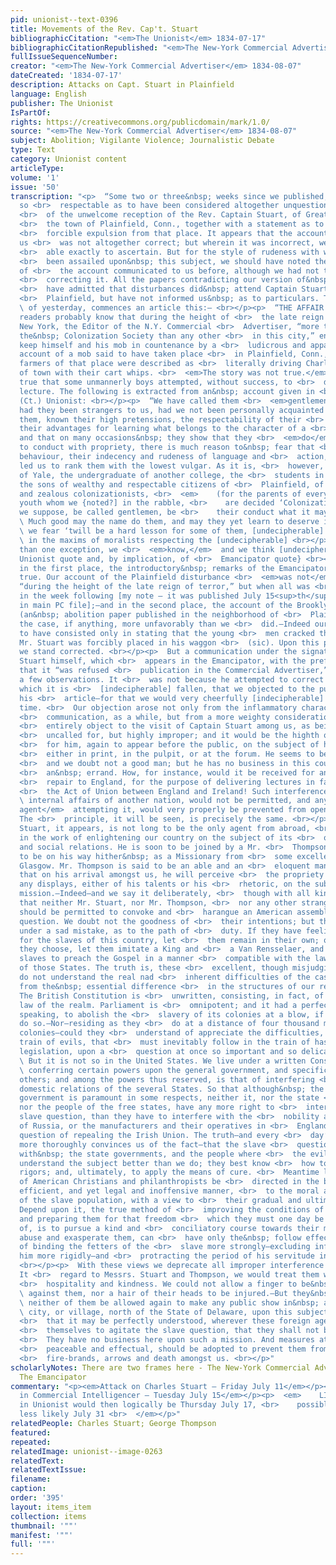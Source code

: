 ```yaml
---
pid: unionist--text-0396
title: Movements of the Rev. Cap't. Stuart
bibliographicCitation: "<em>The Unionist</em> 1834-07-17"
bibliographicCitationRepublished: "<em>The New-York Commercial Advertiser</em> 1834-08-07"
fullIssueSequenceNumber: 
creator: "<em>The New-York Commercial Advertiser</em> 1834-08-07"
dateCreated: '1834-07-17'
description: Attacks on Capt. Stuart in Plainfield
language: English
publisher: The Unionist
IsPartOf: 
rights: https://creativecommons.org/publicdomain/mark/1.0/
source: "<em>The New-York Commercial Advertiser</em> 1834-08-07"
subject: Abolition; Vigilante Violence; Journalistic Debate
type: Text
category: Unionist content
articleType: 
volume: '1'
issue: '50'
transcription: "<p>  “Some two or three&nbsp; weeks since we published, upon authority
  so <br>  respectable as to have been considered altogether unquestionable, an account
  <br>  of the unwelcome reception of the Rev. Captain Stuart, of Great Britain, in
  <br>  the town of Plainfield, Conn., together with a statement as to his rather
  <br>  forcible expulsion from that place. It appears that the account received by
  us <br>  was not altogether correct; but wherein it was incorrect, we have not been
  <br>  able exactly to ascertain. But for the style of rudeness with which we have
  <br>  been assailed upon&nbsp; this subject, we should have noted the inaccuracy
  of <br>  the account communicated to us before, although we had not the means of
  <br>  correcting it. All the papers contradicting our version of&nbsp; the affair,
  <br>  have admitted that disturbances did&nbsp; attend Captain Stuart’s visit to
  <br>  Plainfield, but have not informed us&nbsp; as to particulars. The <br>  <em>Emancipator</em>
  \ of yesterday, commences an article this:— <br></p><p>  “THE AFFAIR AT PLAINFIELD.—Our
  readers probably know that during the height of <br>  the late reign of terror in
  New York, the Editor of the N.Y. Commercial <br>  Advertiser, “more the organ of
  the&nbsp; Colonization Society than any other <br>  in this city,” endeavored to
  keep himself and his mob in countenance by a <br>  ludicrous and apparently approving
  account of a mob said to have taken place <br>  in Plainfield, Conn., in which the
  farmers of that place were described as <br>  literally driving Charles Stuart out
  of town with their cart whips. <br>  <em>The story was not true.</em>  —But it was
  true that some unmannerly boys attempted, without success, to <br>  disturb the
  lecture. The following is extracted from an&nbsp; account given in <br>  the Brooklyn
  (Ct.) Unionist: <br></p><p>  “We have called them <br>  <em>gentlemen,</em>  though
  had they been strangers to us, had we not been personally acquainted <br>  with
  them, known their high pretensions, the respectability of their <br>  parentage,
  their advantages for learning what belongs to the character of a <br>  gentleman,
  and that on many occasions&nbsp; they show that they <br>  <em>do</em>  know how
  to conduct with propriety, there is much reason to&nbsp; fear that <br>  their disorderly
  behaviour, their indecency and rudeness of language and <br>  action, would have
  led us to rank them with the lowest vulgar. As it is, <br>  however, the graduate
  of Yale, the undergraduate of another college, the <br>  students in the academy,
  the sons of wealthy and respectable citizens of <br>  Plainfield, of church members
  and zealous colonizationists, <br>  <em>    (for the parents of every Plainfield
  youth whom we {noted?] in the rabble, <br>    are decided ‘Colonizationists’) must,
  we suppose, be called gentlemen, be <br>    their conduct what it may.— <br>  </em>
  \ Much good may the name do them, and may they yet learn to deserve it, though <br>
  \ we fear ‘twill be a hard lesson for some of them, [undecipherable] any truth <br>
  \ in the maxims of moralists respecting the [undecipherable] <br></p><p>  [undecipherable]
  than one exception, we <br>  <em>know,</em>  and we think [undecipherable]{end of
  Unionist quote and, by implication, of <br>  Emancipator quote} <br></p><p>  Now
  in the first place, the introductory&nbsp; remarks of the Emancipator are <br>  not
  true. Our account of the Plainfield disturbance <br>  <em>was not</em>  published
  “during the height of the late reign of terror,” but when all was <br>  tranquil
  in the week following [my note – it was published July 15<sup>th</sup>  – notes
  in main PC file];—and in the second place, the account of the Brooklyn <br>  Unionist,
  (an&nbsp; abolition paper published in the neighborhood of <br>  Plainfield,) represents
  the case, if anything, more unfavorably than we <br>  did.—Indeed our mistake seems
  to have consisted only in stating that the young <br>  men cracked their whips while
  Mr. Stuart was forcibly placed in his waggon <br>  (sic). Upon this point, then,
  we stand corrected. <br></p><p>  But a communication under the signature of Captain
  Stuart himself, which <br>  appears in the Emancipator, with the prefatory remark
  that it “was refused <br>  publication in the Commercial Advertiser,” calls for
  a few observations. It <br>  was not because he attempted to correct an error into
  which it is <br>  [indecipherable] fallen, that we objected to the publication of
  his <br>  article—for that we would very cheerfully [indecipherable] done at any
  time. <br>  Our objection arose not only from the inflammatory character of the
  <br>  communication, as a while, but from a more weighty consideration still. We
  <br>  entirely object to the visit of Captain Stuart among us, as being not only
  <br>  uncalled for, but highly improper; and it would be the highth of imprudence
  <br>  for him, again to appear before the public, on the subject of his mission,
  <br>  either in print, in the pulpit, or at the forum. He seems to be an amiable,
  <br>  and we doubt not a good man; but he has no business in this country on such
  <br>  an&nbsp; errand. How, for instance, would it be received for an American to
  <br>  repair to England, for the purpose of delivering lectures in favor repealing
  <br>  the Act of Union between England and Ireland! Such interference in the <br>
  \ internal affairs of another nation, would not be permitted, and any <br>  <em>foreign
  agent</em>  attempting it, would very properly be prevented from opening his lips.
  The <br>  principle, it will be seen, is precisely the same. <br></p><p>  But Mr.
  Stuart, it appears, is not long to be the only agent from abroad, <br>  engaged
  in the work of enlightening our country on the subject of its <br>  own&nbsp; domestic
  and social relations. He is soon to be joined by a Mr. <br>  Thompson, who is understood
  to be on his way hither&nbsp; as a Missionary from <br>  some excellent ladies of
  Glasgow. Mr. Thompson is said to be an able and an <br>  eloquent man; but we trust
  that on his arrival amongst us, he will perceive <br>  the propriety of withholding
  any displays, either of his talents or his <br>  rhetoric, on the subject of his
  mission.—Indeed—and we say it deliberately, <br>  though with all kindness—we hold
  that neither Mr. Stuart, nor Mr. Thompson, <br>  nor any other strangers from abroad,
  should be permitted to convoke and <br>  harangue an American assembly upon this
  question. We doubt not the goodness of <br>  their intentions; but they are laboring
  under a sad mistake, as to the path of <br>  duty. If they have feelings of kindness
  for the slaves of this country, let <br>  them remain in their own; or else, if
  they choose, let them imitate a King and <br>  a Van Rensselaer, and go among the
  slaves to preach the Gospel in a manner <br>  compatible with the laws and usages
  of those States. The truth is, these <br>  excellent, though misjudging, philanthropists,
  do not understand the real nad <br>  inherent difficulties of the case, arising
  from the&nbsp; essential difference <br>  in the structures of our respective governments.
  The British Constitution is <br>  unwritten, consisting, in fact, of the common
  law of the realm. Parliament is <br>  omnipotent; and it had a perfect right, politically
  speaking, to abolish the <br>  slavery of its colonies at a blow, if it chose to
  do so.—Nor—residing as they <br>  do at a distance of four thousand miles from the
  colonies—could they <br>  understand of appreciate the difficulties, and the long
  train of evils, that <br>  must inevitably follow in the train of hasty and rash
  legislation, upon a <br>  question at once so important and so delicate. <br></p><p>
  \ But it is not so in the United States. We live under a written Constitution, <br>
  \ conferring certain powers upon the general government, and specifically <br>  withholding
  others; and among the powers thus reserved, is that of interfering <br>  with the
  domestic relations of the several States. So that although&nbsp; the <br>  general
  government is paramount in some respects, neither it, nor the state <br>  governments,
  nor the people of the free states, have any more right to <br>  interfere with the
  slave question, than they have to interfere with the <br>  nobility and the serfs
  of Russia, or the manufacturers and their operatives in <br>  England, or on the
  question of repealing the Irish Union. The truth—and every <br>  day’s experience
  more thoroughly convinces us of the fact—that the slave <br>  question must be left
  with&nbsp; the state governments, and the people where <br>  the evil exists. They
  understand the subject better than we do; they best know <br>  how to mitigate its
  rigors; and, ultimately, to apply the means of cure. <br>  Meantime let the efforts
  of American Christians and philanthropists be <br>  directed in the best and most
  efficient, and yet legal and inoffensive manner, <br>  to the moral and social improvement
  of the slave population, with a view to <br>  their gradual and ultimate emancipation.
  Depend upon it, the true method of <br>  improving the conditions of the slaves,
  and preparing them for that freedom <br>  which they must one day be put in possession
  of, is to pursue a kind and <br>  conciliatory course towards their masters. To
  abuse and exasperate them, can <br>  have only the&nbsp; follow effect, viz: that
  of binding the fetters of the <br>  slave more strongly—excluding information from
  him more rigidly—and <br>  protracting the period of his servitude indefinitely.
  <br></p><p>  With these views we deprecate all improper interference upon the subject.
  It <br>  regard to Messrs. Stuart and Thompson, we would treat them with all possible
  <br>  hospitality and kindness. We could not allow a finger to be&nbsp; raised <br>
  \ against them, nor a hair of their heads to be injured.—But they&nbsp; should <br>
  \ neither of them be allowed again to make any public show in&nbsp; any town, <br>
  \ city, or village, north of the State of Delaware, upon this subject. We desire
  <br>  that it may be perfectly understood, wherever these foreign agents may present
  <br>  themselves to agitate the slave question, that they shall not be&nbsp; heard.
  <br>  They have no business here upon such a mission. And measures at once the most
  <br>  peaceable and effectual, should be adopted to prevent them from scattering
  <br>  fire-brands, arrows and death amongst us. <br></p>"
scholarlyNotes: There are two frames here - The New-York Commercial Advertiser and
  The Emancipator
commentary: "<p><em>Attack on Charles Stuart – Friday July 11</em></p><p><em>Article
  in Commercial Intelligencer – Tuesday July 15</em></p><p>  <em>    LIKELY article
  in Unionist would then logically be Thursday July 17, <br>    possibly July 24,
  less likely July 31 <br>  </em></p>"
relatedPeople: Charles Stuart; George Thompson
featured: 
repeated: 
relatedImage: unionist--image-0263
relatedText: 
relatedTextIssue: 
filename: 
caption: 
order: '395'
layout: items_item
collection: items
thumbnail: '""'
manifest: '""'
full: '""'
---
```

